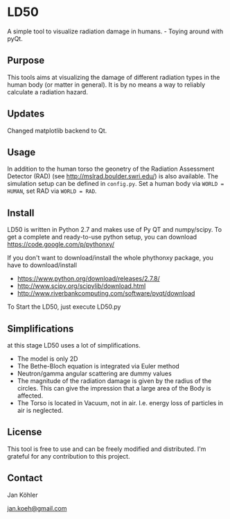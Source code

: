 LD50
====

A simple tool to visualize radiation damage in humans. - Toying around with pyQt.

Purpose
-------
This tools aims at visualizing the damage of different radiation types in the human body (or matter in general). It is by no means a way to reliably calculate a radiation hazard.

Updates
-------
Changed matplotlib backend to Qt.

Usage
-------
In addition to the human torso the geonetry of the Radiation Assessment Detector (RAD) (see http://mslrad.boulder.swri.edu/) is also available. The simulation setup can be defined in `config.py`.
Set a human body via `WORLD = HUMAN`, set RAD via `WORLD = RAD`.

Install
-------
LD50 is written in Python 2.7 and makes use of Py QT and numpy/scipy.
To get a complete and ready-to-use python setup, you can download https://code.google.com/p/pythonxy/

If you don't want to download/install the whole phythonxy package, you have to download/install 
* https://www.python.org/download/releases/2.7.8/
* http://www.scipy.org/scipylib/download.html
* http://www.riverbankcomputing.com/software/pyqt/download

To Start the LD50, just execute LD50.py


Simplifications
---------------
at this stage LD50 uses a lot of simplifications.
* The model is only 2D
* The Bethe-Bloch equation is integrated via Euler method
* Neutron/gamma angular scattering are dummy values
* The magnitude of the radiation damage is given by the radius of the circles. This can give the impression that a large area of the Body is affected.
* The Torso is located in Vacuum, not in air. I.e. energy loss of particles in air is neglected.


License
-------
This tool is free to use and can be freely modified and distributed. I'm grateful for any contribution to this project.
    


Contact
-------

Jan Köhler

jan.koeh@gmail.com
